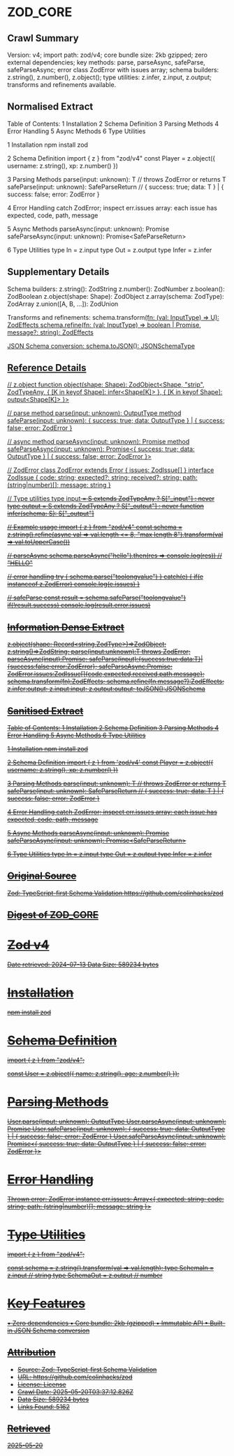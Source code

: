 # ZOD_CORE

## Crawl Summary
Version: v4; import path: zod/v4; core bundle size: 2kb gzipped; zero external dependencies; key methods: parse, parseAsync, safeParse, safeParseAsync; error class ZodError with issues array; schema builders: z.string(), z.number(), z.object(); type utilities: z.infer, z.input, z.output; transforms and refinements available.

## Normalised Extract
Table of Contents:
1 Installation
2 Schema Definition
3 Parsing Methods
4 Error Handling
5 Async Methods
6 Type Utilities

1 Installation
  npm install zod

2 Schema Definition
  import { z } from "zod/v4"
  const Player = z.object({ username: z.string(), xp: z.number() })

3 Parsing Methods
  parse(input: unknown): T          // throws ZodError or returns T
  safeParse(input: unknown): SafeParseReturn<T> // { success: true; data: T } | { success: false; error: ZodError }

4 Error Handling
  catch ZodError; inspect err.issues array: each issue has expected, code, path, message

5 Async Methods
  parseAsync(input: unknown): Promise<T>
  safeParseAsync(input: unknown): Promise<SafeParseReturn<T>>

6 Type Utilities
  type In = z.input<typeof schema>
  type Out = z.output<typeof schema>
  type Infer = z.infer<typeof schema>

## Supplementary Details
Schema builders:
  z.string(): ZodString
  z.number(): ZodNumber
  z.boolean(): ZodBoolean
  z.object<Shape>(shape: Shape): ZodObject<Shape>
  z.array(schema: ZodType): ZodArray
  z.union([A, B, ...]): ZodUnion

Transforms and refinements:
  schema.transform<U>(fn: (val: InputType) => U): ZodEffects
  schema.refine(fn: (val: InputType) => boolean | Promise<boolean>, message?: string): ZodEffects

JSON Schema conversion:
  schema.toJSON(): JSONSchemaType


## Reference Details
// z.object
function object<Shape extends ZodRawShape>(shape: Shape): ZodObject<Shape, "strip", ZodTypeAny, { [K in keyof Shape]: infer<Shape[K]> }, { [K in keyof Shape]: output<Shape[K]> }>

// parse
method parse(input: unknown): OutputType
method safeParse(input: unknown): { success: true; data: OutputType } | { success: false; error: ZodError }

// async
method parseAsync(input: unknown): Promise<OutputType>
method safeParseAsync(input: unknown): Promise<{ success: true; data: OutputType } | { success: false; error: ZodError }>

// ZodError
class ZodError extends Error {
  issues: ZodIssue[]
}
interface ZodIssue { code: string; expected?: string; received?: string; path: (string|number)[]; message: string }

// Type utilities
type input<S> = S extends ZodTypeAny ? S["_input"] : never
type output<S> = S extends ZodTypeAny ? S["_output"] : never
function infer<S extends ZodTypeAny>(schema: S): S["_output"]

// Example usage
import { z } from "zod/v4"
const schema = z.string().refine(async val => val.length <= 8, "max length 8").transform(val => val.toUpperCase())

// parseAsync
schema.parseAsync("hello").then(res => console.log(res)) // "HELLO"

// error handling
try { schema.parse("toolongvalue") } catch(e) { if(e instanceof z.ZodError) console.log(e.issues) }

// safeParse
const result = schema.safeParse("toolongvalue")
if(!result.success) console.log(result.error.issues)


## Information Dense Extract
z.object(shape: Record<string,ZodType>)=>ZodObject; z.string()=>ZodString; parse(input:unknown):T throws ZodError; parseAsync(input):Promise<T>; safeParse(input):{success:true;data:T}|{success:false;error:ZodError}; safeParseAsync:Promise<SafeParseReturn>; ZodError.issues:ZodIssue[]{code,expected,received,path,message}; schema.transform(fn):ZodEffects; schema.refine(fn,message?):ZodEffects; z.infer<typeof schema>:output; z.input<typeof schema>:input; z.output<typeof schema>:output; toJSON():JSONSchema

## Sanitised Extract
Table of Contents:
1 Installation
2 Schema Definition
3 Parsing Methods
4 Error Handling
5 Async Methods
6 Type Utilities

1 Installation
  npm install zod

2 Schema Definition
  import { z } from 'zod/v4'
  const Player = z.object({ username: z.string(), xp: z.number() })

3 Parsing Methods
  parse(input: unknown): T          // throws ZodError or returns T
  safeParse(input: unknown): SafeParseReturn<T> // { success: true; data: T } | { success: false; error: ZodError }

4 Error Handling
  catch ZodError; inspect err.issues array: each issue has expected, code, path, message

5 Async Methods
  parseAsync(input: unknown): Promise<T>
  safeParseAsync(input: unknown): Promise<SafeParseReturn<T>>

6 Type Utilities
  type In = z.input<typeof schema>
  type Out = z.output<typeof schema>
  type Infer = z.infer<typeof schema>

## Original Source
Zod: TypeScript-first Schema Validation
https://github.com/colinhacks/zod

## Digest of ZOD_CORE

# Zod v4
Date retrieved: 2024-07-13
Data Size: 589234 bytes

# Installation

npm install zod

# Schema Definition

import { z } from "zod/v4";

const User = z.object({
    name: z.string(),
    age: z.number()
});

# Parsing Methods

User.parse(input: unknown): OutputType
User.parseAsync(input: unknown): Promise<OutputType>
User.safeParse(input: unknown): { success: true; data: OutputType } | { success: false; error: ZodError }
User.safeParseAsync(input: unknown): Promise<{ success: true; data: OutputType } | { success: false; error: ZodError }>

# Error Handling

Thrown error: ZodError instance
err.issues: Array<{ expected: string; code: string; path: (string|number)[]; message: string }>

# Type Utilities

import { z } from "zod/v4";

const schema = z.string().transform(val => val.length);
type SchemaIn = z.input<typeof schema>    // string
type SchemaOut = z.output<typeof schema>  // number

# Key Features

• Zero dependencies
• Core bundle: 2kb (gzipped)
• Immutable API
• Built-in JSON Schema conversion

## Attribution
- Source: Zod: TypeScript-first Schema Validation
- URL: https://github.com/colinhacks/zod
- License: License
- Crawl Date: 2025-05-20T03:37:12.826Z
- Data Size: 589234 bytes
- Links Found: 5162

## Retrieved
2025-05-20
